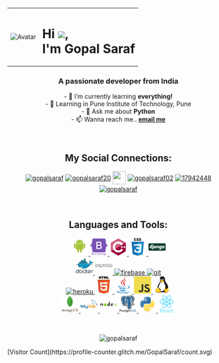 <body text-align='center'>
      <table cellspacing="30" align='center' border-style='none'>
        <tr>
          <td>
            <img
              src="https://media.giphy.com/media/qgQUggAC3Pfv687qPC/giphy.gif"
              alt="Avatar" width='300px'
            />
          </td>
          <td>
                <h1>Hi <img src="https://media.giphy.com/media/gM5qFksULw54NMWyry/giphy.gif" width='50px' position="relative" morgin-top="10px"/>,<br />I'm Gopal Saraf</h1>
          </td>
        </tr>
      </table>
      <h3 align="center">A passionate developer from India</h3>
      <p align='center'>
      - 🌱 I’m currently learning <strong>everything!         </strong><br />
      - 🏫 Learning in Pune Institute of Technology, Pune<br>
      - 💬 Ask me about <strong>Python</strong><br />
      - 📫 Wanna reach me..
      <strong><a href="mailto:gopalsaraf02@gmail.com">email me</a></strong>
      <br />
      </p>
      <br />
      <h2 align="center">My Social Connections:</h2>
      <p align="center">
        <a href="https://linkedin.com/in/gopalsaraf" target="blank"
          ><img
            align="center"
            src="https://raw.githubusercontent.com/rahuldkjain/github-profile-readme-generator/master/src/images/icons/Social/linked-in-alt.svg"
            alt="gopalsaraf"
            height="30"
            width="40"
        /></a>
        <a href="https://instagram.com/gopalsaraf20" target="blank"
          ><img
            align="center"
            src="https://raw.githubusercontent.com/rahuldkjain/github-profile-readme-generator/master/src/images/icons/Social/instagram.svg"
            alt="gopalsaraf20"
            height="30"
            width="40"
        /></a>
        <a href="https://t.telegram.ind.in/GopalSaraf" target="blank"
          ><img
            align="center"
            src="https://www.freepnglogos.com/uploads/telegram-logo-png-0.png"
            height="30"
            width="30"
        /></a>
        <a href="https://www.hackerrank.com/gopalsaraf02" target="blank"
          ><img
            align="center"
            src="https://raw.githubusercontent.com/rahuldkjain/github-profile-readme-generator/master/src/images/icons/Social/hackerrank.svg"
            alt="gopalsaraf02"
            height="30"
            width="40"
        /></a>
        <a href="https://stackoverflow.com/users/17942448" target="blank"
          ><img
            align="center"
            src="https://raw.githubusercontent.com/rahuldkjain/github-profile-readme-generator/master/src/images/icons/Social/stack-overflow.svg"
            alt="17942448"
            height="30"
            width="40"
        /></a>
        <a href="https://www.codechef.com/users/gopalsaraf" target="blank"
          ><img
            align="center"
            src="https://cdn.jsdelivr.net/npm/simple-icons@3.1.0/icons/codechef.svg"
            alt="gopalsaraf"
            height="30"
            width="40"
        /></a>
      </p>
      <br />
      <h2 align="center">Languages and Tools:</h2>
      <p align="center">
        <a
          href="https://developer.android.com"
          target="_blank"
          rel="noreferrer"
        >
          <img
            src="https://raw.githubusercontent.com/devicons/devicon/master/icons/android/android-original-wordmark.svg"
            alt="android"
            width="40"
            height="40"
          />
        </a>
        <a href="https://getbootstrap.com" target="_blank" rel="noreferrer">
          <img
            src="https://raw.githubusercontent.com/devicons/devicon/master/icons/bootstrap/bootstrap-plain-wordmark.svg"
            alt="bootstrap"
            width="40"
            height="40"
          />
        </a>
        <a
          href="https://www.w3schools.com/cpp/"
          target="_blank"
          rel="noreferrer"
        >
          <img
            src="https://raw.githubusercontent.com/devicons/devicon/master/icons/cplusplus/cplusplus-original.svg"
            alt="cplusplus"
            width="40"
            height="40"
          />
        </a>
        <a
          href="https://www.w3schools.com/css/"
          target="_blank"
          rel="noreferrer"
        >
          <img
            src="https://raw.githubusercontent.com/devicons/devicon/master/icons/css3/css3-original-wordmark.svg"
            alt="css3"
            width="40"
            height="40"
          />
        </a>
        <a
          href="https://www.djangoproject.com/"
          target="_blank"
          rel="noreferrer"
        >
          <img
            src="https://raw.githubusercontent.com/devicons/devicon/master/icons/django/django-original.svg"
            alt="django"
            width="40"
            height="40"
          />
        </a>
        <br />
        <a href="https://www.docker.com/" target="_blank" rel="noreferrer">
          <img
            src="https://raw.githubusercontent.com/devicons/devicon/master/icons/docker/docker-original-wordmark.svg"
            alt="docker"
            width="40"
            height="40"
          />
        </a>
        <a href="https://expressjs.com" target="_blank" rel="noreferrer">
          <img
            src="https://raw.githubusercontent.com/devicons/devicon/master/icons/express/express-original-wordmark.svg"
            alt="express"
            width="40"
            height="40"
          />
        </a>
        <a href="https://firebase.google.com/" target="_blank" rel="noreferrer">
          <img
            src="https://www.vectorlogo.zone/logos/firebase/firebase-icon.svg"
            alt="firebase"
            width="40"
            height="40"
          />
        </a>
        <a href="https://git-scm.com/" target="_blank" rel="noreferrer">
          <img
            src="https://www.vectorlogo.zone/logos/git-scm/git-scm-icon.svg"
            alt="git"
            width="40"
            height="40"
          />
        </a>
        <br />
        <a href="https://heroku.com" target="_blank" rel="noreferrer">
          <img
            src="https://www.vectorlogo.zone/logos/heroku/heroku-icon.svg"
            alt="heroku"
            width="40"
            height="40"
          />
        </a>
        <a href="https://www.w3.org/html/" target="_blank" rel="noreferrer">
          <img
            src="https://raw.githubusercontent.com/devicons/devicon/master/icons/html5/html5-original-wordmark.svg"
            alt="html5"
            width="40"
            height="40"
          />
        </a>
        <a href="https://www.java.com" target="_blank" rel="noreferrer">
          <img
            src="https://raw.githubusercontent.com/devicons/devicon/master/icons/java/java-original.svg"
            alt="java"
            width="40"
            height="40"
          />
        </a>
        <a
          href="https://developer.mozilla.org/en-US/docs/Web/JavaScript"
          target="_blank"
          rel="noreferrer"
        >
          <img
            src="https://raw.githubusercontent.com/devicons/devicon/master/icons/javascript/javascript-original.svg"
            alt="javascript"
            width="40"
            height="40"
          />
        </a>
        <a href="https://www.linux.org/" target="_blank" rel="noreferrer">
          <img
            src="https://raw.githubusercontent.com/devicons/devicon/master/icons/linux/linux-original.svg"
            alt="linux"
            width="40"
            height="40"
          />
        </a>
        <br />
        <a href="https://www.mongodb.com/" target="_blank" rel="noreferrer">
          <img
            src="https://raw.githubusercontent.com/devicons/devicon/master/icons/mongodb/mongodb-original-wordmark.svg"
            alt="mongodb"
            width="40"
            height="40"
          />
        </a>
        <a href="https://www.mysql.com/" target="_blank" rel="noreferrer">
          <img
            src="https://raw.githubusercontent.com/devicons/devicon/master/icons/mysql/mysql-original-wordmark.svg"
            alt="mysql"
            width="40"
            height="40"
          />
        </a>
        <a href="https://nodejs.org" target="_blank" rel="noreferrer">
          <img
            src="https://raw.githubusercontent.com/devicons/devicon/master/icons/nodejs/nodejs-original-wordmark.svg"
            alt="nodejs"
            width="40"
            height="40"
          />
        </a>
        <a href="https://www.postgresql.org" target="_blank" rel="noreferrer">
          <img
            src="https://raw.githubusercontent.com/devicons/devicon/master/icons/postgresql/postgresql-original-wordmark.svg"
            alt="postgresql"
            width="40"
            height="40"
          />
        </a>
        <a href="https://www.python.org" target="_blank" rel="noreferrer">
          <img
            src="https://raw.githubusercontent.com/devicons/devicon/master/icons/python/python-original.svg"
            alt="python"
            width="40"
            height="40"
          />
        </a>
        <a href="https://reactjs.org/" target="_blank" rel="noreferrer">
          <img
            src="https://raw.githubusercontent.com/devicons/devicon/master/icons/react/react-original-wordmark.svg"
            alt="react"
            width="40"
            height="40"
          />
        </a>
      </p>
      <br />
      <p align='center'>
        <img
          align="center"
          src="https://github-readme-stats.vercel.app/api/top-langs?username=gopalsaraf&show_icons=true&theme=dark&locale=en&layout=compact"
          alt="gopalsaraf"
        />
      </p>
  </body>
</html>
[Visitor Count](https://profile-counter.glitch.me/GopalSaraf/count.svg)

